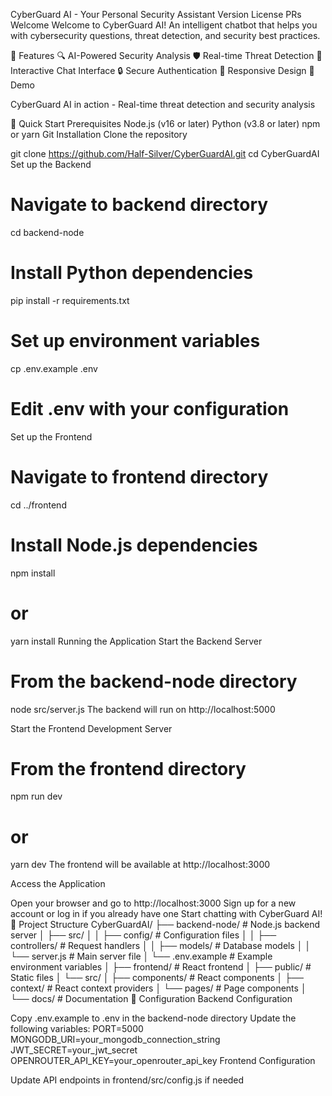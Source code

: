 CyberGuard AI - Your Personal Security Assistant
Version License PRs Welcome
Welcome to CyberGuard AI! An intelligent chatbot that helps you with cybersecurity questions, threat detection, and security best practices.

🌟 Features
🔍 AI-Powered Security Analysis
🛡️ Real-time Threat Detection
💬 Interactive Chat Interface
🔒 Secure Authentication
📱 Responsive Design
🎥 Demo

CyberGuard AI in action - Real-time threat detection and security analysis

🚀 Quick Start
Prerequisites
Node.js (v16 or later)
Python (v3.8 or later)
npm or yarn
Git
Installation
Clone the repository

git clone https://github.com/Half-Silver/CyberGuardAI.git
cd CyberGuardAI
Set up the Backend

# Navigate to backend directory
cd backend-node

# Install Python dependencies
pip install -r requirements.txt

# Set up environment variables
cp .env.example .env
# Edit .env with your configuration
Set up the Frontend

# Navigate to frontend directory
cd ../frontend

# Install Node.js dependencies
npm install
# or
yarn install
Running the Application
Start the Backend Server

# From the backend-node directory
node src/server.js
The backend will run on http://localhost:5000

Start the Frontend Development Server

# From the frontend directory
npm run dev
# or
yarn dev
The frontend will be available at http://localhost:3000

Access the Application

Open your browser and go to http://localhost:3000
Sign up for a new account or log in if you already have one
Start chatting with CyberGuard AI!
📂 Project Structure
CyberGuardAI/
├── backend-node/         # Node.js backend server
│   ├── src/
│   │   ├── config/     # Configuration files
│   │   ├── controllers/  # Request handlers
│   │   ├── models/      # Database models
│   │   └── server.js    # Main server file
│   └── .env.example     # Example environment variables
│
├── frontend/            # React frontend
│   ├── public/          # Static files
│   └── src/
│       ├── components/  # React components
│       ├── context/     # React context providers
│       └── pages/       # Page components
│
└── docs/               # Documentation
🔧 Configuration
Backend Configuration

Copy .env.example to .env in the backend-node directory
Update the following variables:
PORT=5000
MONGODB_URI=your_mongodb_connection_string
JWT_SECRET=your_jwt_secret
OPENROUTER_API_KEY=your_openrouter_api_key
Frontend Configuration

Update API endpoints in frontend/src/config.js if needed
